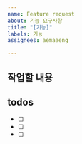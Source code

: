 ```yaml
---
name: Feature request
about: 기능 요구사항
title: "[기능]"
labels: 기능
assignees: aemaaeng

---
```


## 작업할 내용
> 

## todos
- [ ]
- [ ]
- [ ]
